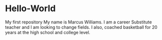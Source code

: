 # Hello-World
My first repository
My name is Marcus Williams. I am a career Substitute teacher and I am looking to change fields. I also, coached basketball for 20 years at the high school and college level.
